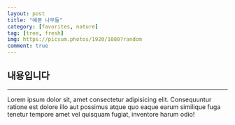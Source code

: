 ```yaml
---
layout: post
title: "예쁜 나무들"
category: [favorites, nature]
tag: [tree, fresh]
img: https://picsum.photos/1920/1080?random
comment: true
---
```


## 내용입니다

---

Lorem ipsum dolor sit, amet consectetur adipisicing elit. Consequuntur ratione est dolore illo aut possimus atque quo eaque earum similique fuga tenetur tempore amet vel quisquam fugiat, inventore harum odio!<br>
